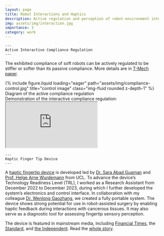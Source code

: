 ```yaml
---
layout: page
title: Robot Interactions and Haptics
description: Active regulation and perception of robot-environment interaction and haptics
img: assets/img/interaction.jpg
importance: 3
category: work
---
```


    ---
    Active Interactive Compliance Regulation
    ---

The exhibited compliance of soft robots can be actively regulated to be stiffer or softer than its passive compliance. More details are in [T-Mech paper](/assets/pdf/Shi_T-Mech_2025.pdf).
<div class="row">
    <div class="col-sm mt-3 mt-md-0">
        {% include figure.liquid loading="eager" path="assets/img/compliance-control.jpg" title="control image" class="img-fluid rounded z-depth-1" %}
    </div>
</div>
<div class="caption">
    Diagram of the active compliance regulation
</div>
Demonstration of the interactive compliance regulation: 
<div class="embed-responsive embed-responsive-16by9">
  <iframe class="embed-responsive-item" src="https://www.youtube.com//embed/E2CjLLRjTWg" allowfullscreen></iframe>
</div>


    ---
    Haptic Finger Tip Device
    ---
    
A [haptic fingertip device](https://www.nature.com/articles/s41467-024-51779-8) is developed led by [Dr. Sara Abad Guaman](https://profiles.ucl.ac.uk/75742-sara-abad-guaman) and [Prof. Helge Arne Wurdemann](https://helge-wurdemann.com/) from UCL. To advance the device’s Technology Readiness Level (TRL), I worked as a Research Assistant from December 2022 to December 2023, during which I further developed the system’s electronics and control interface. In collaboration with my colleague [Dr. Wenlong Gaozhang](https://scholar.google.com/citations?user=vhKVcqsAAAAJ&hl=en), we created a fully portable system. The device shows strong potential for use in robot-assisted surgery by enabling haptic feedback during interactions with cancerous tissues. It may also serve as a diagnostic tool for assessing fingertip sensory perception.

The device is featured in mainstream media, including [Financial Times](https://www.ft.com/content/514f4021-7d35-46cf-a22c-2de1c68caafc), the [Standard](https://www.standard.co.uk/news/uk/ucl-university-college-london-b1181550.html), and [the Independent](https://www.independent.co.uk/tech/robot-touch-hand-skin-ucl-b2611450.html). Read the [whole story](https://www.linkedin.com/posts/dr-sara-adela-abad-g-84a81680_research-bioinspired-adaptable-activity-7239900906002022400-SnH0?utm_source=share&utm_medium=member_desktop&rcm=ACoAACh93ckBTus7XwvxwXCTwktfN2mLY6GLl18).

